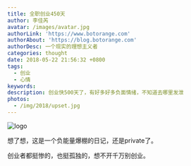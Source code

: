 ```yaml
---
title: 全职创业450天
author: 李佳芮
avatar: /images/avatar.jpg
authorLink: 'https://www.botorange.com'
authorAbout: 'https://blog.botorange.com'
authorDesc: 一个现实的理想主义者
categories: thought
date: 2018-05-22 21:56:32 +0800
tags:
  - 创业
  - 心情
keywords:
description: 创业快500天了，有好多好多负面情绪，不知道去哪里发泄
photos:
  - /img/2018/upset.jpg
---
```



![logo](/img/2018/500-days-for-my-startup.png)

想了想，这是一个负能量爆棚的日记，还是private了。

创业者都挺惨的，也挺孤独的，想不开千万别创业。